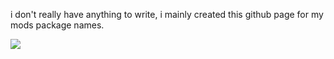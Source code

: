 i don't really have anything to write, i mainly created this github page for my mods package names.


[![](https://raw.githubusercontent.com/GBLodb/gblodb.github.io/main/upyun.png)](https://www.upyun.com/league)
